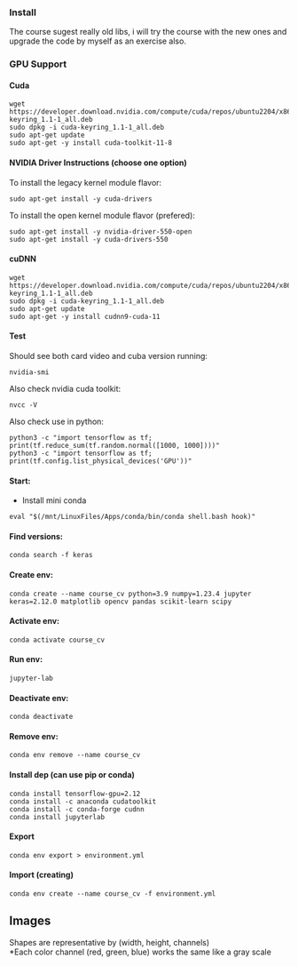 ### Install

The course sugest really old libs, i will try the course with the new ones and upgrade the code by myself as an exercise also.

### GPU Support
#### Cuda
```
wget https://developer.download.nvidia.com/compute/cuda/repos/ubuntu2204/x86_64/cuda-keyring_1.1-1_all.deb
sudo dpkg -i cuda-keyring_1.1-1_all.deb
sudo apt-get update
sudo apt-get -y install cuda-toolkit-11-8
```
#### NVIDIA Driver Instructions (choose one option)
To install the legacy kernel module flavor:
```
sudo apt-get install -y cuda-drivers
```
To install the open kernel module flavor (prefered):
```
sudo apt-get install -y nvidia-driver-550-open
sudo apt-get install -y cuda-drivers-550
```
#### cuDNN
```
wget https://developer.download.nvidia.com/compute/cuda/repos/ubuntu2204/x86_64/cuda-keyring_1.1-1_all.deb
sudo dpkg -i cuda-keyring_1.1-1_all.deb
sudo apt-get update
sudo apt-get -y install cudnn9-cuda-11
```
#### Test
Should see both card video and cuba version running:
```
nvidia-smi
```
Also check nvidia cuda toolkit:
```
nvcc -V
```
Also check use in python:
```
python3 -c "import tensorflow as tf; print(tf.reduce_sum(tf.random.normal([1000, 1000])))"
python3 -c "import tensorflow as tf; print(tf.config.list_physical_devices('GPU'))"
```

#### Start: 
- Install mini conda   
```
eval "$(/mnt/LinuxFiles/Apps/conda/bin/conda shell.bash hook)"
```

#### Find versions:
```
conda search -f keras
```

#### Create env:
```
conda create --name course_cv python=3.9 numpy=1.23.4 jupyter keras=2.12.0 matplotlib opencv pandas scikit-learn scipy
```

#### Activate env:
```
conda activate course_cv
```

#### Run env:
```
jupyter-lab
```

#### Deactivate env:
```
conda deactivate
```

#### Remove env:
```
conda env remove --name course_cv
```

#### Install dep (can use pip or conda)
```
conda install tensorflow-gpu=2.12
conda install -c anaconda cudatoolkit
conda install -c conda-forge cudnn
conda install jupyterlab
```

#### Export
```
conda env export > environment.yml
```

#### Import (creating)
```
conda env create --name course_cv -f environment.yml
```

## Images

Shapes are representative by (width, height, channels)  
*Each color channel (red, green, blue) works the same like a gray scale  
